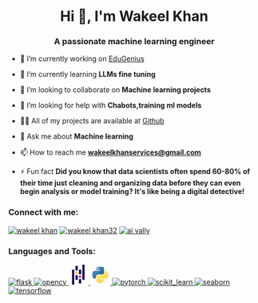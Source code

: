 <h1 align="center">Hi 👋, I'm Wakeel Khan</h1>
<h3 align="center">A passionate machine learning engineer</h3>

- 🔭 I’m currently working on [EduGenius](https://github.com/WakeelDev/EduGenius)

- 🌱 I’m currently learning **LLMs fine tuning**

- 👯 I’m looking to collaborate on **Machine learning projects**

- 🤝 I’m looking for help with **Chabots,training ml models**

- 👨‍💻 All of my projects are available at [Github](Github)

- 💬 Ask me about **Machine learning**

- 📫 How to reach me **wakeelkhanservices@gmail.com**

- ⚡ Fun fact **Did you know that data scientists often spend 60-80% of their time just cleaning and organizing data before they can even begin analysis or model training? It's like being a digital detective!**

<h3 align="left">Connect with me:</h3>
<p align="left">
<a href="https://linkedin.com/in/wakeel khan" target="blank"><img align="center" src="https://raw.githubusercontent.com/rahuldkjain/github-profile-readme-generator/master/src/images/icons/Social/linked-in-alt.svg" alt="wakeel khan" height="30" width="40" /></a>
<a href="https://kaggle.com/wakeel khan32" target="blank"><img align="center" src="https://raw.githubusercontent.com/rahuldkjain/github-profile-readme-generator/master/src/images/icons/Social/kaggle.svg" alt="wakeel khan32" height="30" width="40" /></a>
<a href="https://www.youtube.com/c/ai vally" target="blank"><img align="center" src="https://raw.githubusercontent.com/rahuldkjain/github-profile-readme-generator/master/src/images/icons/Social/youtube.svg" alt="ai vally" height="30" width="40" /></a>
</p>

<h3 align="left">Languages and Tools:</h3>
<p align="left"> <a href="https://flask.palletsprojects.com/" target="_blank" rel="noreferrer"> <img src="https://www.vectorlogo.zone/logos/pocoo_flask/pocoo_flask-icon.svg" alt="flask" width="40" height="40"/> </a> <a href="https://opencv.org/" target="_blank" rel="noreferrer"> <img src="https://www.vectorlogo.zone/logos/opencv/opencv-icon.svg" alt="opencv" width="40" height="40"/> </a> <a href="https://pandas.pydata.org/" target="_blank" rel="noreferrer"> <img src="https://raw.githubusercontent.com/devicons/devicon/2ae2a900d2f041da66e950e4d48052658d850630/icons/pandas/pandas-original.svg" alt="pandas" width="40" height="40"/> </a> <a href="https://www.python.org" target="_blank" rel="noreferrer"> <img src="https://raw.githubusercontent.com/devicons/devicon/master/icons/python/python-original.svg" alt="python" width="40" height="40"/> </a> <a href="https://pytorch.org/" target="_blank" rel="noreferrer"> <img src="https://www.vectorlogo.zone/logos/pytorch/pytorch-icon.svg" alt="pytorch" width="40" height="40"/> </a> <a href="https://scikit-learn.org/" target="_blank" rel="noreferrer"> <img src="https://upload.wikimedia.org/wikipedia/commons/0/05/Scikit_learn_logo_small.svg" alt="scikit_learn" width="40" height="40"/> </a> <a href="https://seaborn.pydata.org/" target="_blank" rel="noreferrer"> <img src="https://seaborn.pydata.org/_images/logo-mark-lightbg.svg" alt="seaborn" width="40" height="40"/> </a> <a href="https://www.tensorflow.org" target="_blank" rel="noreferrer"> <img src="https://www.vectorlogo.zone/logos/tensorflow/tensorflow-icon.svg" alt="tensorflow" width="40" height="40"/> </a> </p>

